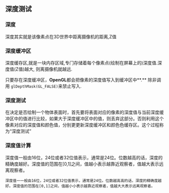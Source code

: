 ## 深度测试

### 深度

深度其实就是该像素点在3D世界中距离摄像机的距离,Z值

### 深度缓冲区

深度缓存区,就是⼀块内存区域,专⻔存储着每个像素点(绘制在屏幕上的)深度值.深度值(Z值)越⼤, 则离摄像机就越远.

只要存在深度缓冲区，**OpenGL**都会把像素的深度值写⼊到缓冲区中**.** 除⾮调用 `glDepthMask(GL_FALSE)`来禁⽌写⼊.

### 深度测试

在决定是否绘制⼀个物体表⾯时，⾸先要将表面对应的像素的深度值与当前深度缓冲区中的值进行比较，如果⼤于深度缓冲区中的值，则丢弃这部分。否则利⽤这个像素对应的深度值和颜⾊值，分别更更新深度缓冲区和颜⾊色缓存区。这个过程称为“深度测试”

### 深度值计算

深度值⼀般由16位，24位或者32位值表示，通常是24位。位数越⾼的话，深度的精确度越好。深度值的范围在[0,1]之间，值越小表示越靠近观察者，值越大表示远离观察者。



```
深度值⼀一般由16位，24位或者32位值表示，通常是24位。位数越⾼高的话，深度的精确度越 好。深度值的范围在[0,1]之间，值越⼩小表示越靠近观察者，值越⼤大表示远离观察者。

```


